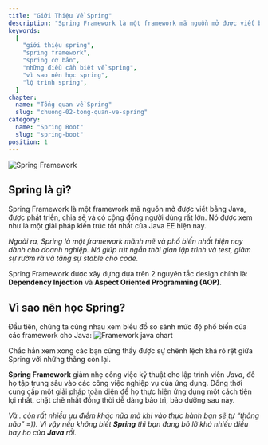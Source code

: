 ```yaml
---
title: "Giới Thiệu Về Spring"
description: "Spring Framework là một framework mã nguồn mở được viết bằng Java, được phát triển, chia sẻ và có cộng đồng người dùng rất lớn. Nó được xem như là một giải pháp kiến trúc tốt nhất của Java EE hiện nay."
keywords:
  [
    "giới thiệu spring",
    "spring framework",
    "spring cơ bản",
    "những điều cần biết về spring",
    "vì sao nên học spring",
    "lộ trình spring",
  ]
chapter:
  name: "Tổng quan về Spring"
  slug: "chuong-02-tong-quan-ve-spring"
category:
  name: "Spring Boot"
  slug: "spring-boot"
position: 1
---
```


![Spring Framework](https://github.com/techmely/hoc-lap-trinh/blob/spring-boots/spring-boot/images/spring.jpg)

## Spring là gì?

<content-info>
Spring Framework là một framework mã nguồn mở được viết bằng Java, được phát triển, chia sẻ và có cộng đồng người dùng rất lớn.
</content-info>  
Nó được xem như là một giải pháp kiến trúc tốt nhất của Java EE hiện nay.

_Ngoài ra, Spring là một framework mãnh mẽ và phổ biến nhất hiện nay dành cho doanh nghiệp. Nó giúp rút ngắn thời gian lập trình và test, giảm sự rườm rà và tăng sự stable cho code._

Spring Framework được xây dựng dựa trên 2 nguyên tắc design chính là: **Dependency Injection** và **Aspect Oriented Programming (AOP)**.

## Vì sao nên học Spring?

Đầu tiên, chúng ta cùng nhau xem biểu đồ so sánh mức độ phổ biến của các framework cho Java:
![Framework java chart](https://github.com/techmely/hoc-lap-trinh/blob/spring-boots/spring-boot/images/bieu%20do%20framework%20java.png)

Chắc hẳn xem xong các bạn cũng thấy được sự chênh lệch khá rõ rệt giữa Spring với những thằng còn lại.

**Spring Framework** giảm nhẹ công việc kỹ thuật cho lập trình viên _Java_, để họ tập trung sâu vào các công việc nghiệp vụ của ứng dụng.
Đồng thời cung cấp một giải pháp toàn diện để họ thực hiện ứng dụng một cách tiện lợi nhất, chặt chẽ nhất đồng thời dễ dàng bảo trì, bảo dưỡng sau này.

_Và.. còn rất nhiều ưu điểm khác nữa mà khi vào thực hành bạn sẽ tự “thông não” =)). Vì vậy nếu không biết **Spring** thì bạn đang bỏ lỡ khá nhiều điều hay ho của **Java** rồi._
